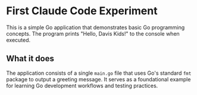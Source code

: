 # First Claude Code Experiment

This is a simple Go application that demonstrates basic Go programming concepts. The program prints "Hello, Davis Kids!" to the console when executed.

## What it does

The application consists of a single `main.go` file that uses Go's standard `fmt` package to output a greeting message. It serves as a foundational example for learning Go development workflows and testing practices.